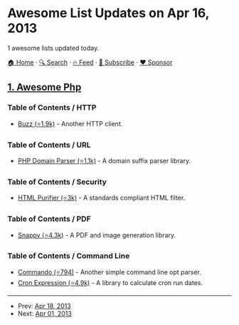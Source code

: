 # Awesome List Updates on Apr 16, 2013

1 awesome lists updated today.

[🏠 Home](/README.md) · [🔍 Search](https://www.trackawesomelist.com/search/) · [🔥 Feed](https://www.trackawesomelist.com/rss.xml) · [📮 Subscribe](https://trackawesomelist.us17.list-manage.com/subscribe?u=d2f0117aa829c83a63ec63c2f&id=36a103854c) · [❤️  Sponsor](https://github.com/sponsors/theowenyoung)



## [1. Awesome Php](/content/ziadoz/awesome-php/README.md)

### Table of Contents / HTTP

*   [Buzz (⭐1.9k)](https://github.com/kriswallsmith/Buzz) - Another HTTP client.

### Table of Contents / URL

*   [PHP Domain Parser (⭐1.1k)](https://github.com/jeremykendall/php-domain-parser) - A domain suffix parser library.

### Table of Contents / Security

*   [HTML Purifier (⭐3k)](https://github.com/ezyang/htmlpurifier) - A standards compliant HTML filter.

### Table of Contents / PDF

*   [Snappy (⭐4.3k)](https://github.com/KnpLabs/snappy) - A PDF and image generation library.

### Table of Contents / Command Line

*   [Commando (⭐794)](https://github.com/nategood/commando) - Another simple command line opt parser.
*   [Cron Expression (⭐4.9k)](https://github.com/mtdowling/cron-expression) - A library to calculate cron run dates.

---

- Prev: [Apr 18, 2013](/content/2013/04/18/README.md)
- Next: [Apr 01, 2013](/content/2013/04/01/README.md)